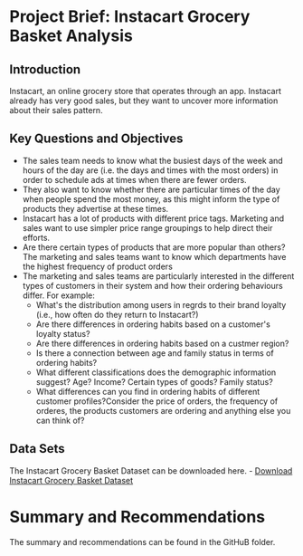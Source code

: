 # Project Brief: Instacart Grocery Basket Analysis

## Introduction

Instacart, an online grocery store that operates through an app. Instacart already has very good sales, but they want to uncover more information about their sales pattern. 

## Key Questions and Objectives

* The sales team needs to know what the busiest days of the week and hours of the day are (i.e. the days and times with the most orders) in order to schedule ads at times when there are fewer orders. 
* They also want to know whether there are particular times of the day when people spend the most money, as this might inform the type of products they advertise at these times. 
* Instacart has a lot of products with different price tags. Marketing and sales want to use simpler price range groupings to help direct their efforts. 
* Are there certain types of products that are more popular than others? The marketing and sales teams want to know which departments have the highest frequency of product orders
* The marketing and sales teams are particularly interested in the different types of customers in their system and how their ordering behaviours differ. For example: 
   - What's the distribution among users in regrds to their brand loyalty (i.e., how often do they return to Instacart?)
   - Are there differences in ordering habits based on a customer's loyalty status?
   - Are there differences in ordering habits based on a custmer region?
   - Is there a connection between age and family status in terms of ordering habits? 
   - What different classifications does the demographic information suggest? Age? Income? Certain types of goods? Family status? 
   - What differences can you find in ordering habits of different customer profiles?Consider the price of orders, the frequency of orderes, the products customers are ordering and anything else you can think of? 

## Data Sets

The Instacart Grocery Basket Dataset can be downloaded here. - [Download Instacart Grocery Basket Dataset](https://s3.amazonaws.com/coach-courses-us/public/courses/data-immersion/A4/A4_Data_Assets/customers.zip)

# Summary and Recommendations

The summary and recommendations can be found in the GitHuB folder.
